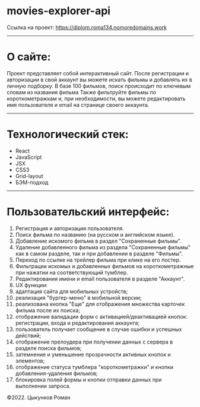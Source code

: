 # movies-explorer-api
Ссылка на проект: https://diplom.roma134.nomoredomains.work
***
# О сайте:
Проект представляет собой интерактивный сайт. После регистрации и авторизации в свой аккаунт вы можете искать фильмы и добавлять их в личную подборку. В базе 100 фильмов, поиск происходит по ключевым словам из названия фильма Также фильтруйте фильмы по короткометражкам и, при необходимости, вы можете редактировать имя пользователя и email на странице своего аккаунта.
***
# Технологический стек:
- React
- JavaScript
- JSX
- CSS3
- Grid-layout
- БЭМ-подход
***
# Пользовательский интерфейс:
1. Регистрация и авторизация пользователя.
2. Поиск фильма по названию (на русском и английском языке).
3. Добавление искомого фильма в раздел "Сохраненные фильмы".
4. Удаление добавленного фильма из раздела "Сохраненные фильмы" как в самом разделе, так и при добавлении в разделе "Фильмы".
5. Переход по ссылке на трейлер фильма при клике на его постер.
6. Фильтрации искомых и добавленных фильмов на короткометражные при нажатии на соответствующий тумблер.
7. Редактирования имени и email пользователя в разделе "Аккаунт".
8. UX функции:
9. адаптация сайта для мобильных устройств;
10. реализация "бургер-меню" в мобильной версии;
11. реализована кнопка "Еще" для отображения множества карточек фильма после их поиска;
12. отображение валидации форм с активацией/деактивацией кнопок: регистрации, входа и редактирования аккаунта;
13. пользователь получает сообщение в случае ошибки и успешных действий;
14. отображение прелоудера при получении данных с сервера в разделе поиска фильмов;
15. затемнение и уменьшение прозрачности активных кнопок и элементов;
16. отображение статуса тумблера "короткометражки" и кнопки добавления-удаления фильмов;
17. блокировка полей формы и кнопки отправки данных при выполнении запроса.

©2022. Цыкунков Роман
